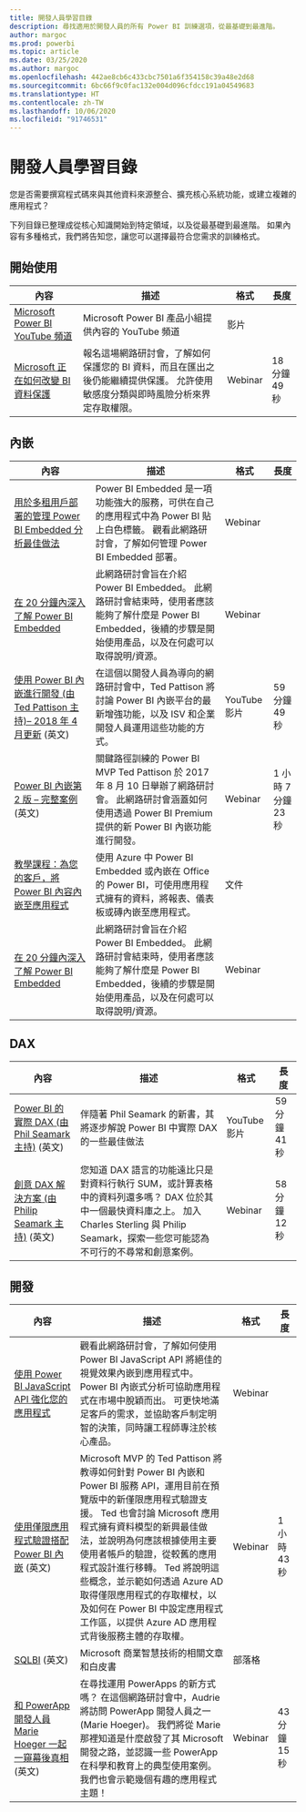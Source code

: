 ```yaml
---
title: 開發人員學習目錄
description: 尋找適用於開發人員的所有 Power BI 訓練選項，從最基礎到最進階。
author: margoc
ms.prod: powerbi
ms.topic: article
ms.date: 03/25/2020
ms.author: margoc
ms.openlocfilehash: 442ae8cb6c433cbc7501a6f354158c39a48e2d68
ms.sourcegitcommit: 6bc66f9c0fac132e004d096cfdcc191a04549683
ms.translationtype: HT
ms.contentlocale: zh-TW
ms.lasthandoff: 10/06/2020
ms.locfileid: "91746531"
---
```

# <a name="developer-learning-catalog"></a>開發人員學習目錄

您是否需要撰寫程式碼來與其他資料來源整合、擴充核心系統功能，或建立複雜的應用程式？

下列目錄已整理成從核心知識開始到特定領域，以及從最基礎到最進階。 如果內容有多種格式，我們將告知您，讓您可以選擇最符合您需求的訓練格式。

## <a name="get-started"></a>開始使用<a name="get-started"></a>
| 內容 | 描述 | 格式  | 長度      |
|--------------------------------------------------------------------------------------------------------------------------------------------------|---------------------------------------------------------------------------------------------------------------------------------------------------------------------------------------------------|---------|-------------|
| [Microsoft Power BI YouTube 頻道](https://www.youtube.com/user/mspowerbi/videos)  | Microsoft Power BI 產品小組提供內容的 YouTube 頻道   | 影片  |             |
| [Microsoft 正在如何改變 BI 資料保護](https://info.microsoft.com/ww-landing-How-Microsoft-Is-Changing-BI-Data-Protection-OnDemand.html) | 報名這場網路研討會，了解如何保護您的 BI 資料，而且在匯出之後仍能繼續提供保護。 允許使用敏感度分類與即時風險分析來界定存取權限。 | Webinar | 18 分鐘 49 秒 |
## <a name="embedded"></a>內嵌<a name="embedded"></a>
| 內容 | 描述 | 格式  | 長度      |
|--------------------------------------------------------------------------------------------------------------------------------------------------|---------------------------------------------------------------------------------------------------------------------------------------------------------------------------------------------------|---------|-------------|
| [用於多租用戶部署的管理 Power BI Embedded 分析最佳做法](https://info.microsoft.com/ww-landing-PBI-webinar-Best-Practices-for-Managing-Power-BI-Embedded-video.html) | Power BI Embedded 是一項功能強大的服務，可供在自己的應用程式中為 Power BI 貼上白色標籤。 觀看此網路研討會，了解如何管理 Power BI Embedded 部署。   | Webinar       |                |
| [在 20 分鐘內深入了解 Power BI Embedded](https://info.microsoft.com/ww-ondemand-power-bi-embedded-in-20-min.html)  | 此網路研討會旨在介紹 Power BI Embedded。 此網路研討會結束時，使用者應該能夠了解什麼是 Power BI Embedded，後續的步驟是開始使用產品，以及在何處可以取得說明/資源。 | Webinar       |                |
| [使用 Power BI 內嵌進行開發 (由 Ted Pattison 主持)– 2018 年 4 月更新](https://www.youtube.com/watch?v=swnGlrRy588) (英文)  | 在這個以開發人員為導向的網路研討會中，Ted Pattison 將討論 Power BI 內嵌平台的最新增強功能，以及 ISV 和企業開發人員運用這些功能的方式。 | YouTube 影片 | 59 分鐘 49 秒  |
| [Power BI 內嵌第 2 版 – 完整案例](https://community.powerbi.com/t5/Webinars-and-Video-Gallery/Power-BI-Embedding-Version-2-The-Full-Story/td-p/229527) (英文)    | 關鍵路徑訓練的 Power BI MVP Ted Pattison 於 2017 年 8 月 10 日舉辦了網路研討會。 此網路研討會涵蓋如何使用透過 Power BI Premium 提供的新 Power BI 內嵌功能進行開發。  | Webinar       | 1 小時 7 分鐘 23 秒 |
| [教學課程：為您的客戶，將 Power BI 內容內嵌至應用程式](../developer/embedded/embed-sample-for-customers.md#set-up-your-embedded-analytics-development-environment) | 使用 Azure 中 Power BI Embedded 或內嵌在 Office 的 Power BI，可使用應用程式擁有的資料，將報表、儀表板或磚內嵌至應用程式。  | 文件 |                |
| [在 20 分鐘內深入了解 Power BI Embedded](https://info.microsoft.com/ww-ondemand-power-bi-embedded-in-20-min.html)  | 此網路研討會旨在介紹 Power BI Embedded。 此網路研討會結束時，使用者應該能夠了解什麼是 Power BI Embedded，後續的步驟是開始使用產品，以及在何處可以取得說明/資源。 | Webinar       |                |
## <a name="dax"></a>DAX<a name="dax"></a>
| 內容 | 描述 | 格式  | 長度      |
|--------------------------------------------------------------------------------------------------------------------------------------------------|---------------------------------------------------------------------------------------------------------------------------------------------------------------------------------------------------|---------|-------------|
| [Power BI 的實際 DAX (由 Phil Seamark 主持)](https://www.youtube.com/watch?v=1fGfqzS37qs) (英文)                                                                                    | 伴隨著 Phil Seamark 的新書，其將逐步解說 Power BI 中實際 DAX 的一些最佳做法                                                                                                                                                                                                                 | YouTube 影片 | 59 分鐘 41 秒 |
| [創意 DAX 解決方案 (由 Philip Seamark 主持)](https://community.powerbi.com/t5/Webinars-and-Video-Gallery/10-2-18-Webinar-Creative-DAX-solutions-by-Philip-Seamark/td-p/516250) (英文) | 您知道 DAX 語言的功能遠比只是對資料行執行 SUM，或計算表格中的資料列還多嗎？ DAX 位於其中一個最快資料庫之上。  加入 Charles Sterling 與 Philip Seamark，探索一些您可能認為不可行的不尋常和創意案例。 | Webinar       | 58 分鐘 12 秒 |
## <a name="development"></a>開發<a name="development"></a>
| 內容 | 描述 | 格式  | 長度      |
|--------------------------------------------------------------------------------------------------------------------------------------------------|---------------------------------------------------------------------------------------------------------------------------------------------------------------------------------------------------|---------|-------------|
| [使用 Power BI JavaScript API 強化您的應用程式](https://info.microsoft.com/ww-landing-PBI-JavaScript-API-video.html)   | 觀看此網路研討會，了解如何使用 Power BI JavaScript API 將絕佳的視覺效果內嵌到應用程式中。 Power BI 內嵌式分析可協助應用程式在市場中脫穎而出。 可更快地滿足客戶的需求，並協助客戶制定明智的決策，同時讓工程師專注於核心產品。  | Webinar |             |
| [使用僅限應用程式驗證搭配 Power BI 內嵌](https://community.powerbi.com/t5/Webinars-and-Video-Gallery/Webinar-Using-App-only-Authentication-with-Power-BI-Embedding/td-p/642230) (英文)   | Microsoft MVP 的 Ted Pattison 將教導如何針對 Power BI 內嵌和 Power BI 服務 API，運用目前在預覽版中的新僅限應用程式驗證支援。 Ted 也會討論 Microsoft 應用程式擁有資料模型的新興最佳做法，並說明為何應該根據使用主要使用者帳戶的驗證，從較舊的應用程式設計進行移轉。 Ted 將說明這些概念，並示範如何透過 Azure AD 取得僅限應用程式的存取權杖，以及如何在 Power BI 中設定應用程式工作區，以提供 Azure AD 應用程式背後服務主體的存取權。 | Webinar | 1 小時 43 秒   |
| [SQLBI](https://www.sqlbi.com/articles/) (英文)  | Microsoft 商業智慧技術的相關文章和白皮書   | 部落格    |             |
| [和 PowerApp 開發人員 Marie Hoeger 一起一窺幕後真相](https://community.powerbi.com/t5/Webinars-and-Video-Gallery/6-1-2017-Look-behind-the-curtain-with-one-of-the-PowerApp/td-p/161484) (英文) | 在尋找運用 PowerApps 的新方式嗎？ 在這個網路研討會中，Audrie 將訪問 PowerApp 開發人員之一 (Marie Hoeger)。 我們將從 Marie 那裡知道是什麼啟發了其 Microsoft 開發之路，並認識一些 PowerApp 在科學和教育上的典型使用案例。 我們也會示範幾個有趣的應用程式主題！  | Webinar | 43 分鐘 15 秒 |
